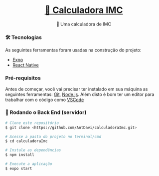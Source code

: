 
<h1 align="center">
    <a href="https://pt-br.reactjs.org/">🔗 Calculadora IMC</a>
</h1>
<p align="center">🚀 Uma calculadora de IMC</p>

### 🛠 Tecnologias

As seguintes ferramentas foram usadas na construção do projeto:

- [Expo](https://expo.io/)
- [React Native](https://reactnative.dev/)

### Pré-requisitos

Antes de começar, você vai precisar ter instalado em sua máquina as seguintes ferramentas:
[Git](https://git-scm.com), [Node.js](https://nodejs.org/en/). 
Além disto é bom ter um editor para trabalhar com o código como [VSCode](https://code.visualstudio.com/)

### 🎲 Rodando o Back End (servidor)

```bash
# Clone este repositório
$ git clone <https://github.com/AntDavi/calculadoraImc.git>

# Acesse a pasta do projeto no terminal/cmd
$ cd calculadoraImc

# Instale as dependências
$ npm install

# Execute a aplicação
$ expo start
